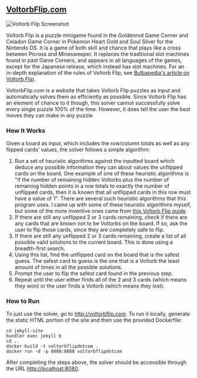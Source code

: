 ## [VoltorbFlip.com](http://voltorbflip.com)

![Voltorb Flip Screenshot](https://cloud.githubusercontent.com/assets/1281326/21961444/b72a3f76-dabe-11e6-8cdc-91fac816452c.png)

Voltorb Flip is a puzzle minigame found in the Goldenrod Game Corner and Celadon Game Corner in Pokemon Heart Gold and Soul Silver for the Nintendo DS. It is a game of both skill and chance that plays like a cross between Picross and Minesweeper. It replaces the traditional slot machines found in past Game Corners, and appears in all languages of the games, except for the Japanese release, which instead has slot machines. For an in-depth explanation of the rules of Voltorb Flip, see [Bulbapedia's article on Voltorb Flip](http://bulbapedia.bulbagarden.net/wiki/Voltorb_Flip).

VoltorbFlip.com is a website that takes Voltorb Flip puzzles as input and automatically solves them as efficiently as possible. Since Voltorb Flip has an element of chance to it though, this solver cannot successfully solve every single puzzle 100% of the time. However, it does tell the user the best moves they can make in any puzzle.

### How It Works

Given a board as input, which includes the row/column totals as well as any flipped cards' values, the solver follows a simple algorithm:

1. Run a set of heuristic algorithms against the inputted board which deduce any possible information they can about values the unflipped cards on the board. One example of one of these heuristic algorithms is "if the number of remaining hidden Voltorbs plus the number of remaining hidden points in a row totals to exactly the number of unflipped cards, then it is known that all unflipped cards in this row must have a value of 1". There are several such heuristic algorithms that this program uses. I came up with some of these heuristic algorithms myself, but some of the more inventive ones came from [this Voltorb Flip guide](http://www.dragonflycave.com/johto/voltorb-flip).
2. If there are still any unflipped 2 or 3 cards remaining, check if there are any cards that are known not to be Voltorbs on the board. If so, ask the user to flip those cards, since they are completely safe to flip.
3. If there are still any unflipped 2 or 3 cards remaining, create a list of all possible valid solutions to the current board. This is done using a breadth-first search.
4. Using this list, find the unflipped card on the board that is the safest guess. The safest card to guess is the one that is a Voltorb the least amount of times in all the possible solutions.
5. Prompt the user to flip the safest card found in the previous step.
6. Repeat until the user either finds all of the 2 and 3 cards (which means they won) or the user finds a Voltorb (which means they lost).

### How to Run

To just use the solver, go to http://voltorbflip.com. To run it locally, generate the static HTML portion of the site and then use the provided Dockerfile:

```
cd jekyll-site
bundler exec jekyll b
cd ..
docker build -t voltorbflipdotcom .
docker run -d -p 8080:8080 voltorbflipdotcom
```

After completing the steps above, the solver should be accessible through the URL [http://localhost:8080](http://localhost:8080).
